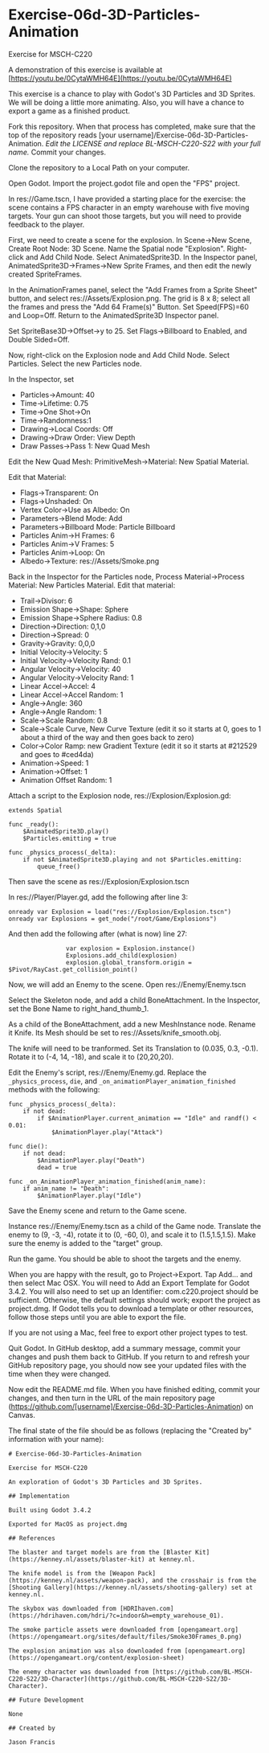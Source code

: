 # Exercise-06d-3D-Particles-Animation

Exercise for MSCH-C220

A demonstration of this exercise is available at [https://youtu.be/0CytaWMH64E](https://youtu.be/0CytaWMH64E)

This exercise is a chance to play with Godot's 3D Particles and 3D Sprites. We will be doing a little more animating. Also, you will have a chance to export a game as a finished product.

Fork this repository. When that process has completed, make sure that the top of the repository reads [your username]/Exercise-06d-3D-Particles-Animation. *Edit the LICENSE and replace BL-MSCH-C220-S22 with your full name.* Commit your changes.

Clone the repository to a Local Path on your computer.

Open Godot. Import the project.godot file and open the "FPS" project.

In res://Game.tscn, I have provided a starting place for the exercise: the scene contains a FPS character in an empty warehouse with five moving targets. Your gun can shoot those targets, but you will need to provide feedback to the player.

First, we need to create a scene for the explosion. In Scene->New Scene, Create Root Node: 3D Scene. Name the Spatial node "Explosion". Right-click and Add Child Node. Select AnimatedSprite3D. In the Inspector panel, AnimatedSprite3D->Frames->New Sprite Frames, and then edit the newly created SpriteFrames.

In the AnimationFrames panel, select the "Add Frames from a Sprite Sheet" button, and select res://Assets/Explosion.png. The grid is 8 x 8; select all the frames and press the "Add 64 Frame(s)" Button. Set Speed(FPS)=60 and Loop=Off. Return to the AnimatedSprite3D Inspector panel.

Set SpriteBase3D->Offset->y to 25. Set Flags->Billboard to Enabled, and Double Sided=Off. 

Now, right-click on the Explosion node and Add Child Node. Select Particles. Select the new Particles node.

In the Inspector, set 
 - Particles->Amount: 40
 - Time->Lifetime: 0.75
 - Time->One Shot->On
 - Time->Randomness:1
 - Drawing->Local Coords: Off
 - Drawing->Draw Order: View Depth
 - Draw Passes->Pass 1: New Quad Mesh

Edit the New Quad Mesh: PrimitiveMesh->Material: New Spatial Material. 

Edit that Material: 

 - Flags->Transparent: On
 - Flags->Unshaded: On
 - Vertex Color->Use as Albedo: On
 - Parameters->Blend Mode: Add
 - Parameters->Billboard Mode: Particle Billboard
 - Particles Anim->H Frames: 6
 - Particles Anim->V Frames: 5
 - Particles Anim->Loop: On
 - Albedo->Texture: res://Assets/Smoke.png

Back in the Inspector for the Particles node, Process Material->Process Material: New Particles Material. Edit that material:

 - Trail->Divisor: 6
 - Emission Shape->Shape: Sphere
 - Emission Shape->Sphere Radius: 0.8
 - Direction->Direction: 0,1,0
 - Direction->Spread: 0
 - Gravity->Gravity: 0,0,0
 - Initial Velocity->Velocity: 5
 - Initial Velocity->Velocity Rand: 0.1
 - Angular Velocity->Velocity: 40
 - Angular Velocity->Velocity Rand: 1
 - Linear Accel->Accel: 4
 - Linear Accel->Accel Random: 1
 - Angle->Angle: 360
 - Angle->Angle Random: 1
 - Scale->Scale Random: 0.8
 - Scale->Scale Curve, New Curve Texture (edit it so it starts at 0, goes to 1 about a third of the way and then goes back to zero)
 - Color->Color Ramp: new Gradient Texture (edit it so it starts at #212529 and goes to #ced4da)
 - Animation->Speed: 1
 - Animation->Offset: 1
 - Animation Offset Random: 1

Attach a script to the Explosion node, res://Explosion/Explosion.gd:

```
extends Spatial

func _ready():
	$AnimatedSprite3D.play()
	$Particles.emitting = true

func _physics_process(_delta):
	if not $AnimatedSprite3D.playing and not $Particles.emitting:
		queue_free()

```

Then save the scene as res://Explosion/Explosion.tscn

In res://Player/Player.gd, add the following after line 3:
```
onready var Explosion = load("res://Explosion/Explosion.tscn")
onready var Explosions = get_node("/root/Game/Explosions")
```

And then add the following after (what is now) line 27:
```
				var explosion = Explosion.instance()
				Explosions.add_child(explosion)
				explosion.global_transform.origin = $Pivot/RayCast.get_collision_point()
```

Now, we will add an Enemy to the scene. Open res://Enemy/Enemy.tscn

Select the Skeleton node, and add a child BoneAttachment. In the Inspector, set the Bone Name to right_hand_thumb_1.

As a child of the BoneAttachment, add a new MeshInstance node. Rename it Knife. Its Mesh should be set to res://Assets/knife_smooth.obj.

The knife will need to be tranformed. Set its Translation to (0.035, 0.3, -0.1). Rotate it to (-4, 14, -18), and scale it to (20,20,20).

Edit the Enemy's script, res://Enemy/Enemy.gd. Replace the `_physics_process`, `die`, and `_on_animationPlayer_animation_finished` methods with the following:

```
func _physics_process(_delta):
    if not dead:
        if $AnimationPlayer.current_animation == "Idle" and randf() < 0.01:
            $AnimationPlayer.play("Attack")

func die():
    if not dead:
        $AnimationPlayer.play("Death")
        dead = true

func _on_AnimationPlayer_animation_finished(anim_name):
    if anim_name != "Death":
        $AnimationPlayer.play("Idle")

```

Save the Enemy scene and return to the Game scene.

Instance res://Enemy/Enemy.tscn as a child of the Game node. Translate the enemy to (9, -3, -4), rotate it to (0, -60, 0), and scale it to (1.5,1.5,1.5). Make sure the enemy is added to the "target" group.

Run the game. You should be able to shoot the targets and the enemy.

When you are happy with the result, go to Project->Export. Tap Add… and then select Mac OSX. You will need to Add an Export Template for Godot 3.4.2. You will also need to set up an Identifier: com.c220.project should be sufficient. Otherwise, the default settings should work; export the project as project.dmg. If Godot tells you to download a template or other resources, follow those steps until you are able to export the file.

If you are not using a Mac, feel free to export other project types to test. 

Quit Godot. In GitHub desktop, add a summary message, commit your changes and push them back to GitHub. If you return to and refresh your GitHub repository page, you should now see your updated files with the time when they were changed.

Now edit the README.md file. When you have finished editing, commit your changes, and then turn in the URL of the main repository page (https://github.com/[username]/Exercise-06d-3D-Particles-Animation) on Canvas.

The final state of the file should be as follows (replacing the "Created by" information with your name):
```
# Exercise-06d-3D-Particles-Animation

Exercise for MSCH-C220

An exploration of Godot's 3D Particles and 3D Sprites.

## Implementation

Built using Godot 3.4.2

Exported for MacOS as project.dmg

## References

The blaster and target models are from the [Blaster Kit](https://kenney.nl/assets/blaster-kit) at kenney.nl.

The knife model is from the [Weapon Pack](https://kenney.nl/assets/weapon-pack), and the crosshair is from the [Shooting Gallery](https://kenney.nl/assets/shooting-gallery) set at kenney.nl.

The skybox was downloaded from [HDRIhaven.com](https://hdrihaven.com/hdri/?c=indoor&h=empty_warehouse_01).

The smoke particle assets were downloaded from [opengameart.org](https://opengameart.org/sites/default/files/Smoke30Frames_0.png)

The explosion animation was also downloaded from [opengameart.org](https://opengameart.org/content/explosion-sheet)

The enemy character was downloaded from [https://github.com/BL-MSCH-C220-S22/3D-Character](https://github.com/BL-MSCH-C220-S22/3D-Character).

## Future Development

None

## Created by 

Jason Francis
```
